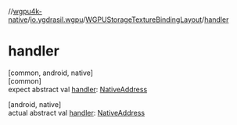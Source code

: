 //[wgpu4k-native](../../../index.md)/[io.ygdrasil.wgpu](../index.md)/[WGPUStorageTextureBindingLayout](index.md)/[handler](handler.md)

# handler

[common, android, native]\
[common]\
expect abstract val [handler](handler.md): [NativeAddress](../../ffi/-native-address/index.md)

[android, native]\
actual abstract val [handler](handler.md): [NativeAddress](../../ffi/-native-address/index.md)